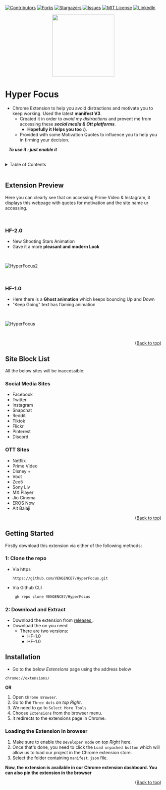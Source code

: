 
<div id="top"></div>

<!-- PROJECT SHIELDS -->
<!--
-->

[![Contributors][contributors-shield]][contributors-url]
[![Forks][forks-shield]][forks-url]
[![Stargazers][stars-shield]][stars-url]
[![Issues][issues-shield]][issues-url]
[![MIT License][license-shield]][license-url]
[![LinkedIn][linkedin-shield]][linkedin-url]

<div align=center><img src="https://user-images.githubusercontent.com/86911386/181909525-d9144a24-353f-47c1-8e50-cdd3bce08309.png" height=200 width=200 ></div>


# Hyper Focus
+ Chrome Extension to help you avoid distractions and motivate you to keep working. Used the latest **manifest V3**.
  + Created it in order to _avoid my distractions_ and prevent me from accessing these **_social media &amp; Ott platforms_**.
    + **Hopefully it Helps you too :)**.
  + Provided with some Motivation Quotes to influence you to help you in firming your decision. 

 &ensp; **_To use it : just enable it_**

<br />

<!-- TABLE OF CONTENTS -->
<details>
  <summary>Table of Contents</summary>
  <ol>
    <li><a href="#extension-preview">Extension Preview</a></li>
       <ul>
            <li><a href="#hf-10">HF-1.0</a></li>
            <li><a href="#hf-20">HF-2.0</a></li>
        </ul>
    <li><a href="#site-block-list">Sites it will block</a></li>
        <ul>
            <li><a href="#social-media-sites">Social Media Sites</a></li>
            <li><a href="#ott-sites">OTT Sites</a></li>
        </ul>
    <li><a href="#getting-started">Getting Started</a></li>        
        <ul>
            <li><a href="#1-clone-the-repo">Clone The Repo</a></li>
            <li><a href="#2-download-and-extract">Download & Extract</a></li>
        </ul>
    <li><a href="#installation">Installation</a></li>
        <ul>
            <li><a href="#loading-the-extension-in-browser">Load Extension</a></li>
        </ul>
  </ol>
</details>

<br/>

<!-- Extension Preview -->
## Extension Preview
Here you can clearly see that on accessing Prime Video & Instagram, it displays this webpage with quotes for motivation and the site name ur accessing.

<br />

### HF-2.0
+ New Shooting Stars Animation
+ Gave it a more __pleasant and modern Look__

<br />

![HyperFocus2](https://user-images.githubusercontent.com/86911386/182374990-b23479c1-4fa0-445f-9127-003f724af1fc.png)


<br />

### HF-1.0
+ Here there is a __Ghost animation__ which keeps bouncing Up and Down
+ "Keep Going" text has flaming animation

<br />

![HyperFocus](https://user-images.githubusercontent.com/86911386/181909582-a6818547-6dad-4ba3-b9f2-489559c1c0d3.png)

<br />

<p align="right">(<a href="#top">Back to top</a>)</p>

<!-- Site Block List -->
## Site Block List
All the below sites will be inaccessible:

<!-- Social Media Sites -->
### Social Media Sites
- Facebook
- Twitter
- Instagram
- Snapchat
- Reddit
- Tiktok
- Flickr
- Pinterest
- Discord

<!-- OTT Sites -->
### OTT Sites
- Netflix
- Prime Video
- Disney +
- Voot
- Zee5
- Sony Liv
- MX Player
- Jio Cinema
- EROS Now
- Alt Balaji


 <p align="right">(<a href="#top">Back to top</a>)</p>

<!-- Getting Started -->
 ## Getting Started
 
 Firstly download this extension via either of the following methods:


 <!-- Clone the Repo -->
### 1: Clone the repo
+ Via https 
   ```
   https://github.com/VENGENCE7/HyperFocus.git
   ```
+ Via Github CLI
   ```sh
    gh repo clone VENGENCE7/HyperFocus
   ```


<!-- Download and Extract -->
### 2: Download and Extract
 + Download the extension from <a href="https://github.com/VENGENCE7/HyperFocus/releases"> releases </a>.
 + Download the on you need
    + There are two versions:
      + HF-1.0
      + HF-1.0
 
 
<!-- Installations -->
## Installation

+ Go to the below _Extensions_ page using the address below
```
chrome://extensions/
```

**OR**

1. Open `Chrome Browser`.
2. Go to the `Three dots` on _top Right_.
3. We need to go to `Select More Tools`.
4. Choose `Extensions` from the browser menu.
5. It redirects to the extensions page in Chrome. 

<!-- Load the Extension -->
### Loading the Extension in browser

1. Make sure to enable the `Developer mode` on _top Right_ here.
2. Once that's done, you need to click the `Load unpacked button` which will allow us to load our project in the Chrome extension store.
3. Select the folder containing `manifest.json` file.

**Now, the extension is available in our Chrome extension dashboard. You can also pin the extension in the browser**


 <p align="right">(<a href="#top">Back to top</a>)</p>
 

<!-- MARKDOWN LINKS & IMAGES -->
<!-- https://www.markdownguide.org/basic-syntax/#reference-style-links -->
[contributors-shield]: https://img.shields.io/github/contributors/VENGENCE7/HyperFocus.svg?style=for-the-badge
[contributors-url]: https://github.com/VENGENCE7/HyperFocus/graphs/contributors

[forks-shield]: https://img.shields.io/github/forks/VENGENCE7/HyperFocus.svg?style=for-the-badge
[forks-url]: https://github.com/VENGENCE7/HyperFocus/network/members

[stars-shield]: https://img.shields.io/github/stars/VENGENCE7/HyperFocus.svg?style=for-the-badge
[stars-url]: https://github.com/VENGENCE7/HyperFocus/stargazers

[issues-shield]: https://img.shields.io/github/issues/VENGENCE7/HyperFocus.svg?style=for-the-badge
[issues-url]: https://github.com/VENGENCE7/HyperFocus/issues

[license-shield]: https://img.shields.io/github/license/VENGENCE7/HyperFocus.svg?style=for-the-badge
[license-url]: https://github.com/VENGENCE7/HyperFocus/blob/main/LICENSE


[linkedin-shield]: https://img.shields.io/badge/LinkedIn-0077B5?style=for-the-badge&logo=linkedin&logoColor=white
[linkedin-url]: https://linkedin.com/in/bhavish-anand-2113a6206
